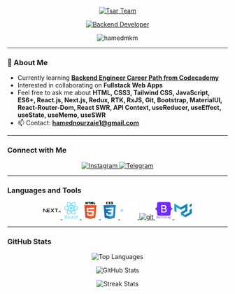 <p align="center">
  <a href="https://github.com/hamedmkm">
    <img src="https://readme-typing-svg.demolab.com?font=Fira+Code&size=30&duration=1000&pause=800&color=F70000&center=true&width=435&lines=Tsar+Team" alt="Tsar Team" />
  </a>
</p>

<p align="center">
  <a href="https://portfol1oportfolio.netlify.app">
    <img src="https://readme-typing-svg.demolab.com?font=Fira+Code&size=30&duration=1000&pause=1000&color=F70000&center=true&width=435&lines=Backend+Developer;BSc+in+Computer+Science;Node.js+%7C+Express.js" alt="Backend Developer" />
  </a>
</p>

<p align="center">
  <img src="https://komarev.com/ghpvc/?username=hamedmkm&label=Profile%20views&color=ff0000&style=flat" alt="hamedmkm" />
</p>

---

### 🌱 About Me

- Currently learning [**Backend Engineer Career Path from Codecademy**](https://mftplus.com/verifycertificate?auto=1&nationalcode=105868470490&code=1760016)
- Interested in collaborating on **Fullstack Web Apps**
- Feel free to ask me about **HTML, CSS3, Tailwind CSS, JavaScript, ES6+, React.js, Next.js, Redux, RTK, RxJS, Git, Bootstrap, MaterialUI, React-Router-Dom, React SWR, API Context, useReducer, useEffect, useState, useMemo, useSWR**
- 📫 Contact: **hamednourzaie1@gmail.com**

---

### Connect with Me

<p align="center">
  <a href="https://instagram.com/hamednourzaei" target="_blank">
    <img src="https://raw.githubusercontent.com/rahuldkjain/github-profile-readme-generator/master/src/images/icons/Social/instagram.svg" alt="Instagram" width="40" height="40" />
  </a>
  <a href="https://t.me/hard_days_champion" target="_blank">
    <img src="https://upload.wikimedia.org/wikipedia/commons/8/82/Telegram_logo.svg" alt="Telegram" width="40" height="40" />
  </a>
</p>

---

### Languages and Tools

<p align="center">
  <!-- Next.js -->
  <a href="https://nextjs.org/" target="_blank" rel="noreferrer">
    <img src="https://raw.githubusercontent.com/devicons/devicon/master/icons/nextjs/nextjs-original-wordmark.svg" alt="nextjs" width="40" height="40"/>
  </a>
  <!-- React.js -->
  <a href="https://reactjs.org/" target="_blank" rel="noreferrer">
    <img src="https://raw.githubusercontent.com/devicons/devicon/master/icons/react/react-original-wordmark.svg" alt="react" width="40" height="40"/>
  </a>
  <!-- Other Tools -->
  <a href="https://developer.mozilla.org/en-US/docs/Web/HTML" target="_blank" rel="noreferrer">
    <img src="https://raw.githubusercontent.com/devicons/devicon/master/icons/html5/html5-original-wordmark.svg" alt="html5" width="40" height="40"/>
  </a>
  <a href="https://developer.mozilla.org/en-US/docs/Web/CSS" target="_blank" rel="noreferrer">
    <img src="https://raw.githubusercontent.com/devicons/devicon/master/icons/css3/css3-original-wordmark.svg" alt="css3" width="40" height="40"/>
  </a>
  <a href="https://tailwindcss.com/" target="_blank" rel="noreferrer">
    <img src="https://raw.githubusercontent.com/devicons/devicon/master/icons/tailwindcss/tailwindcss-original-wordmark.svg" alt="tailwindcss" width="40" height="40"/>
  </a>
  <!-- Other Tools -->
  <a href="https://git-scm.com/" target="_blank" rel="noreferrer">
    <img src="https://www.vectorlogo.zone/logos/git-scm/git-scm-icon.svg" alt="git" width="40" height="40"/>
  </a>
  <a href="https://getbootstrap.com" target="_blank" rel="noreferrer">
    <img src="https://raw.githubusercontent.com/devicons/devicon/master/icons/bootstrap/bootstrap-plain-wordmark.svg" alt="bootstrap" width="40" height="40"/>
  </a>
  <a href="https://mui.com/" target="_blank" rel="noreferrer">
    <img src="https://raw.githubusercontent.com/devicons/devicon/master/icons/materialui/materialui-original.svg" alt="materialui" width="40" height="40"/>
  </a>
</p>

---

### GitHub Stats

<p align="center">
  <img src="https://github-readme-stats.vercel.app/api/top-langs?username=hamedmkm&show_icons=true&theme=dark&title_color=ffffff&text_color=ffffff&locale=en&layout=compact" alt="Top Languages" />
</p>

<p align="center">
  <img src="https://github-readme-stats.vercel.app/api?username=hamedmkm&show_icons=true&theme=dark&locale=en" alt="GitHub Stats" />
</p>

<p align="center">
  <img src="https://github-readme-streak-stats.herokuapp.com/?user=hamedmkm&theme=dark" alt="Streak Stats" />
</p>

